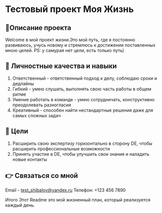 # Тестовый проект Моя Жизнь

## 📜Описание проекта

Welcome в мой проект жизни.Это мой путь, где я постоянно развиваюсь, учусь новому и стремлюсь к достижении поставленных мною целей.
PS: у самурая нет цели, есть только путь)

## 💼 Личностные качества и навыки
1) Ответственный - ответственный подход к делу, соблюдаю сроки и дедлайны
2) Гибкий - умею слушать, выполнять свою часть работы в общем ритме
3) Умение работать в команде - умею сотрудничать, конструктивно преодолевать разногласия
4) Креативный - способен найти нестандартные решения даже для самых сложных задач

## 📌 Цели
1) Расширить свою экспертизу горизонтально в сторону DE, чтобы расширить профессиональные возможности
2) Принять участие в DE, чтобы улучшить свои знания и наладить новые контакты

## 👉 Связаться со мной
Email - test_shibalov@yandex.ru
Телефон: +123 456 7890

Итого
Этот Readme это мой жизненный план, который реализуется каждый день.
